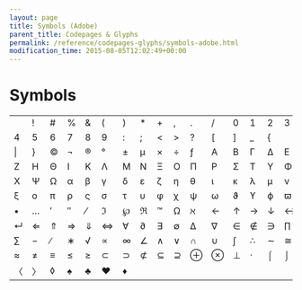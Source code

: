 ```yaml
---
layout: page
title: Symbols (Adobe)
parent_title: Codepages & Glyphs
permalink: /reference/codepages-glyphs/symbols-adobe.html
modification_time: 2015-08-05T12:02:49+00:00
---
```


# Symbols

<table class="table"><tbody>
<tr>
<td> </td>
<td>!</td>
<td>#</td>
<td>%</td>
<td>&amp;

</td>
<td>(</td>
<td>)</td>
<td>*</td>
<td>+</td>
<td>,</td>
<td>.</td>
<td>/</td>
<td>0</td>
<td>1</td>
<td>2</td>
<td>3</td>
</tr>
<tr>
<td>4</td>
<td>5</td>
<td>6</td>
<td>7</td>
<td>8</td>
<td>9</td>
<td>:</td>
<td>;</td>
<td>&lt;</td>
<td&ge;</td>
<td>&gt;</td>
<td>?</td>
<td>[</td>
<td>]</td>
<td>_</td>
<td>{</td>
</tr>
<tr>
<td>|</td>
<td>}</td>
<td>©</td>
<td>¬</td>
<td>®</td>
<td>°</td>
<td>±</td>
<td>µ</td>
<td>×</td>
<td>÷</td>
<td>ƒ</td>
<td>Α</td>
<td>Β</td>
<td>Γ</td>
<td>Δ</td>
<td>Ε</td>
</tr>
<tr>
<td>Ζ</td>
<td>Η</td>
<td>Θ</td>
<td>Ι</td>
<td>Κ</td>
<td>Λ</td>
<td>Μ</td>
<td>Ν</td>
<td>Ξ</td>
<td>Ο</td>
<td>Π</td>
<td>Ρ</td>
<td>Σ</td>
<td>Τ</td>
<td>Υ</td>
<td>Φ</td>
</tr>
<tr>
<td>Χ</td>
<td>Ψ</td>
<td>Ω</td>
<td>α</td>
<td>β</td>
<td>γ</td>
<td>δ</td>
<td>ε</td>
<td>ζ</td>
<td>η</td>
<td>θ</td>
<td>ι</td>
<td>κ</td>
<td>λ</td>
<td>μ</td>
<td>ν</td>
</tr>
<tr>
<td>ξ</td>
<td>ο</td>
<td>π</td>
<td>ρ</td>
<td>ς</td>
<td>σ</td>
<td>τ</td>
<td>υ</td>
<td>φ</td>
<td>χ</td>
<td>ψ</td>
<td>ω</td>
<td>ϑ</td>
<td>ϒ</td>
<td>ϕ</td>
<td>ϖ</td>
</tr>
<tr>
<td>•</td>
<td>…</td>
<td>′</td>
<td>″</td>
<td>⁄</td>
<td>ℑ</td>
<td>℘</td>
<td>ℜ</td>
<td>™</td>
<td>Ω</td>
<td>ℵ</td>
<td>←</td>
<td>↑</td>
<td>→</td>
<td>↓</td>
<td>↔</td>
</tr>
<tr>
<td>↵</td>
<td>⇐</td>
<td>⇑</td>
<td>⇒</td>
<td>⇓</td>
<td>⇔</td>
<td>∀</td>
<td>∂</td>
<td>∃</td>
<td>∅</td>
<td>∆</td>
<td>∇</td>
<td>∈</td>
<td>∉</td>
<td>∋</td>
<td>∏</td>
</tr>
<tr>
<td>∑</td>
<td>−</td>
<td>∕</td>
<td>∗</td>
<td>√</td>
<td>∝</td>
<td>∞</td>
<td>∠</td>
<td>∧</td>
<td>∨</td>
<td>∩</td>
<td>∪</td>
<td>∫</td>
<td>∴</td>
<td>∼</td>
<td>≅</td>
</tr>
<tr>
<td>≈</td>
<td>≠</td>
<td>≡</td>
<td>≤</td>
<td>≥</td>
<td>⊂</td>
<td>⊃</td>
<td>⊄</td>
<td>⊆</td>
<td>⊇</td>
<td>⊕</td>
<td>⊗</td>
<td>⊥</td>
<td>⋅</td>
<td>⌠</td>
<td>⌡</td>
</tr>
<tr>
<td>〈</td>
<td>〉</td>
<td>◊</td>
<td>♠</td>
<td>♣</td>
<td>♥</td>
<td>♦</td>
<td></td>
<td></td>
<td></td>
<td></td>
<td></td>
<td></td>
<td></td>
<td></td>
<td></td>
</tr>
</tbody></table>


